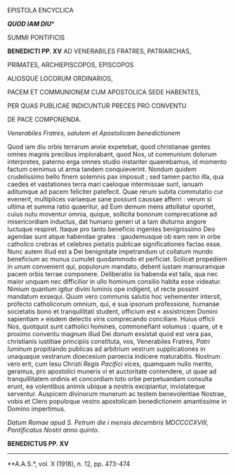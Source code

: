 EPISTOLA ENCYCLICA

***QUOD IAM DIU****

SUMMI PONTIFICIS

**BENEDICTI PP. XV** AD VENERABILES FRATRES, PATRIARCHAS,

PRIMATES, ARCHIEPISCOPOS, EPISCOPOS

ALIOSQUE LOCORUM ORDINARIOS,

PACEM ET COMMUNIONEM CUM APOSTOLICA SEDE HABENTES,

PER QUAS PUBLICAE INDICUNTUR PRECES PRO CONVENTU

DE PACE COMPONENDA.

*Venerabiles Fratres, salutem et Apostolicam benedictionem*

Quod iam diu orbis terrarum anxie expetebat, quod christianae gentes omnes magnis precibus implorabant, quod Nos, ut communium dolorum interpretes, paterno erga omnes studio instanter quaerebamus, id momento factum cernimus ut arma tandem conquieverint. Nondum quidem crudelissimo bello finem solemnis pax imposuit ; sed tamen pactio illa, qua caedes et vastationes terra mari caeloque intermissae sunt, ianuam aditumque ad pacem feliciter patefecit. Quae rerum subita commutatio cur evenerit, multiplices variaeque sane possunt caussae afferri : verum si ultima et summa ratio quaeritur, ad Eum demum mens attollatur oportet, cuius nutu moventur omnia, quique, sollicita bonorum comprecatione ad misericordiam inductus, dat humano generi ut a tam diuturno angore luctuque respiret. Itaque pro tanto beneficio ingentes benignissimo Deo agendae sunt atque habendae grates : gaudemusque ob eam rem in orbe catholico crebras et celebres pietatis publicae significationes factas esse. Nunc autem illud est a Dei benignitate impetrandum ut collatum mundo beneficium ac munus cumulet quodammodo et perficiat. Scilicet propediem in unum convenient qui, populorum mandato, debent iustam mansuramque pacem orbis terrae componere. Deliberatio iis habenda est talis, qua nec maior unquam nec difficilior in ullo hominum consilio habita esse videatur. Nimium quantum igitur divini luminis ope indigent, ut recte possint mandatum exsequi. Quum vero communis salutis hoc vehementer intersit, profecto catholicorum omnium, qui, e sua ipsorum professione, humanae societatis bono et tranquillitati student, officium est « assistricem Domini sapientiam » eisdem delectis viris comprecando conciliare. Huius officii Nos, quotquot sunt catholici homines, commonefiant volumus : quare, ut e proximo conventu magnum illud Dei donum exsistat quod est vera pax, christianis iustitiae principiis constituta, vos, Venerabiles Fratres, *Patri luminum* propitiando publicas ad arbitrium vestrum supplicationes in unaquaque vestrarum dioecesium paroecia indicere maturabitis. Nostrum vero erit, cum Iesu Christi *Regis Pacifici* vices, quamquam nullo merito, geramus, pro apostolici muneris vi et auctoritate contendere, ut quae ad tranquillitatem ordinis et concordiam toto orbe perpetuandam consulta erunt, ea volentibus animis ubique a nostris excipiantur, inviolateque serventur. Auspicem divinorum munerum ac testem benevolentiae Nostrae, vobis et Clero populoque vestro apostolicam benedictionem amantissime in Domino impertimus.

*Datum Romae apud S. Petrum die i mensis decembris MDCCCCXVIII, Pontificatus Nostri anno quinto.*

**BENEDICTUS PP. XV**

* * *

**A.A.S.*, vol. X (1918), n. 12, pp. 473-474